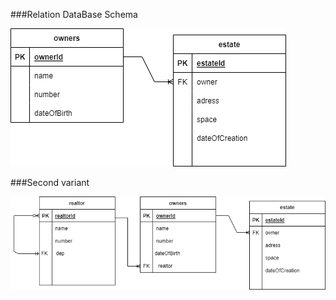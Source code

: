 ###Relation DataBase Schema


![](https://github.com/OP-NC-EduCentre/kesov/blob/tasks-of-laboratory-work-1/1.2-RelationDBSchema/kesov_rel.png)




###Second variant




![](https://github.com/OP-NC-EduCentre/kesov/blob/tasks-of-laboratory-work-1/1.2-RelationDBSchema/kesov_rel2.png)
